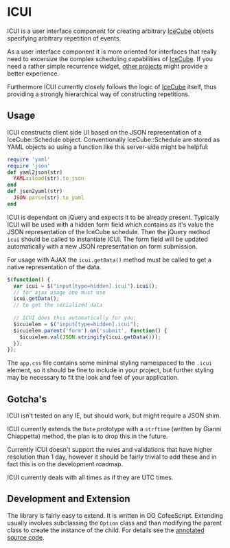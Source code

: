 ICUI
====

ICUI is a user interface component for creating arbitrary [IceCube][ic] objects specifying arbitrary repetition of events. 

As a user interface component it is more oriented for interfaces that really need to excersize the complex scheduling capabilities of [IceCube][ic]. If you need a rather simple recurrence widget, [other projects](https://github.com/seejohnrun/ice_cube/wiki/Related-Projects) might provide a better experience.

Furthermore ICUI currently closely follows the logic of [IceCube][ic] itself, thus providing a strongly hierarchical way of constructing repetitions.

[ic]: (https://github.com/seejohnrun/ice_cube)

Usage
-----

ICUI constructs client side UI based on the JSON representation of a IceCube::Schedule object. Conventionally IceCube::Schedule are stored as YAML objects so using a function like this server-side might be helpful:

~~~ruby
require 'yaml'
require 'json'
def yaml2json(str)
  YAML::load(str).to_json
end
def json2yaml(str)
  JSON.parse(str).to_yaml
end
~~~

ICUI is dependant on jQuery and expects it to be already present. Typically ICUI will be used with a hidden form field which contains as it's value the JSON representation of the IceCube schedule. Then the jQuery method `icui` should be called to instantiate ICUI. The form field will be updated automatically with a new JSON representation on form submission.

For usage with AJAX the `icui.getData()` method must be called to get a native representation of the data.

~~~javascript
$(function() {
  var icui = $("input[type=hidden].icui").icui();
  // for ajax usage one must use 
  icui.getData();
  // to get the serialized data
  
  // ICUI does this automatically for you:
  $icuielem = $("input[type=hidden].icui");
  $icuielem.parent('form').on('submit', function() {
    $icuielem.val(JSON.stringify(icui.getData()));
  });
});
~~~

The `app.css` file contains some minimal styling namespaced to the `.icui` element, so it should be fine to include in your project, but further styling may be necessary to fit the look and feel of your application.

Gotcha's
--------

ICUI isn't tested on any IE, but should work, but might require a JSON shim. 

ICUI currently extends the `Date` prototype with a `strftime` (written by Gianni Chiappetta) method, the plan is to drop this in the future.

Currently ICUI doesn't support the rules and validations that have higher resolution than 1 day, however it should be fairly trivial to add these and in fact this is on the development roadmap.

ICUI currently deals with all times as if they are UTC times.

Development and Extension
-------------------------

The library is fairly easy to extend. It is written in OO CofeeScript. Extending usually involves subclassing the `Option` class and than modifying the parent class to create the instance of the child. For details see the [annotated source code](http://code.gampleman.eu/icui/docs/icui.html).
